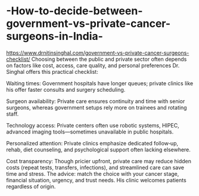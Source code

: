 # -How-to-decide-between-government-vs-private-cancer-surgeons-in-India-

https://www.drnitinsinghal.com/government-vs-private-cancer-surgeons-checklist/
Choosing between the public and private sector often depends on factors like cost, access, care quality, and personal preferences 
Dr. Singhal offers this practical checklist:

Waiting times: Government hospitals have longer queues; private clinics like his offer faster consults and surgery scheduling.

Surgeon availability: Private care ensures continuity and time with senior surgeons, whereas government setups rely more on trainees and rotating staff.

Technology access: Private centers often use robotic systems, HIPEC, advanced imaging tools—sometimes unavailable in public hospitals.

Personalized attention: Private clinics emphasize dedicated follow‑up, rehab, diet counseling, and psychological support often lacking elsewhere.

Cost transparency: Though pricier upfront, private care may reduce hidden costs (repeat tests, transfers, infections), and streamlined care can save time and stress.
The advice: match the choice with your cancer stage, financial situation, urgency, and trust needs. His clinic welcomes patients regardless of origin.

